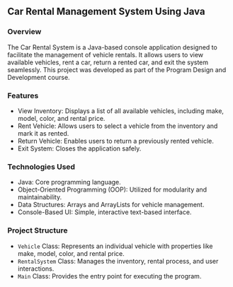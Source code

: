 ## Car Rental Management System Using Java

### Overview
The Car Rental System is a Java-based console application designed to facilitate the management of vehicle rentals. It allows users to view available vehicles, rent a car, return a rented car, and exit the system seamlessly. This project was developed as part of the Program Design and Development course.

### Features
- View Inventory: Displays a list of all available vehicles, including make, model, color, and rental price.
- Rent Vehicle: Allows users to select a vehicle from the inventory and mark it as rented.
- Return Vehicle: Enables users to return a previously rented vehicle.
- Exit System: Closes the application safely.

### Technologies Used
- Java: Core programming language.
- Object-Oriented Programming (OOP): Utilized for modularity and maintainability.
- Data Structures: Arrays and ArrayLists for vehicle management.
- Console-Based UI: Simple, interactive text-based interface.

### Project Structure
- `Vehicle` Class: Represents an individual vehicle with properties like make, model, color, and rental price.
- `RentalSystem` Class: Manages the inventory, rental process, and user interactions.
- `Main` Class: Provides the entry point for executing the program.
